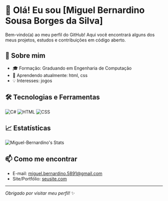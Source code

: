 # 👋 Olá! Eu sou [Miguel Bernardino Sousa Borges da Silva]

Bem-vindo(a) ao meu perfil do GitHub! Aqui você encontrará alguns dos meus projetos, estudos e contribuições em código aberto.

## 🚀 Sobre mim

- 🎓 Formação: Graduando em Engenharia de Computação
- 🌱 Aprendendo atualmente: html, css
- 💡 Interesses: jogos

## 🛠️ Tecnologias e Ferramentas

![C#](https://img.shields.io/badge/-CSharp-05122A?style=flat&logo=csharp&logoColor=white)
![HTML](https://img.shields.io/badge/-HTML5-05122A?style=flat&logo=html5)
![CSS](https://img.shields.io/badge/-CSS3-05122A?style=flat&logo=css3)

## 📈 Estatísticas

![Miguel-Bernardino's Stats](https://github-readme-stats.vercel.app/api?username=Miguel-Bernardino&theme=vue-dark&show_icons=true&hide_border=true&count_private=true)

## 📫 Como me encontrar

- E-mail: [miguel.bernardino.5891@gmail.com](mailto:miguel.bernardino.5891@gmail.com)
- Site/Portfólio: [seusite.com](https://seusite.com)

---

_Obrigado por visitar meu perfil!_ ✨
